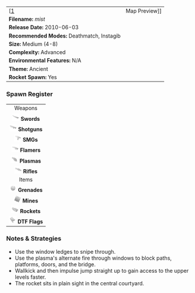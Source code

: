 |                                                       |                                        |
|-------------------------------------------------------|----------------------------------------|
| \[[1](File:mist.png%7Cthumb%7Ccenter)|Map Preview\]\] | **Author: Derek "*Favorito*" Ponicki** |
| **Filename:** *mist*                                  |
| **Release Date:** 2010-06-03                          |
| **Recommended Modes:** Deathmatch, Instagib           |
| **Size:** Medium (4-8)                                |
| **Complexity:** Advanced                              |
| **Environmental Features:** N/A                       |
| **Theme:** Ancient                                    |
| **Rocket Spawn:** Yes                                 |

### Spawn Register

|                                                                                             |
|:-------------------------------------------------------------------------------------------:|
|                                           Weapons                                           |
|     <img src="Sword.png" title="fig:Sword.png" alt="Sword.png" width="20" /> **Swords**     |
| <img src="Shotgun.png" title="fig:Shotgun.png" alt="Shotgun.png" width="20" /> **Shotguns** |
|         <img src="Smg.png" title="fig:Smg.png" alt="Smg.png" width="20" /> **SMGs**         |
|   <img src="Flamer.png" title="fig:Flamer.png" alt="Flamer.png" width="20" /> **Flamers**   |
|   <img src="Plasma.png" title="fig:Plasma.png" alt="Plasma.png" width="20" /> **Plasmas**   |
|     <img src="Rifle.png" title="fig:Rifle.png" alt="Rifle.png" width="20" /> **Rifles**     |
|                                            Items                                            |
| <img src="Grenade.png" title="fig:Grenade.png" alt="Grenade.png" width="20" /> **Grenades** |
|       <img src="Mine.png" title="fig:Mine.png" alt="Mine.png" width="20" /> **Mines**       |
|   <img src="Rocket.png" title="fig:Rocket.png" alt="Rocket.png" width="20" /> **Rockets**   |
|     <img src="Flag.png" title="fig:Flag.png" alt="Flag.png" width="20" /> **DTF Flags**     |

### Notes & Strategies

-   Use the window ledges to snipe through.
-   Use the plasma's alternate fire through windows to block paths, platforms, doors, and the bridge.
-   Wallkick and then impulse jump straight up to gain access to the upper levels faster.
-   The rocket sits in plain sight in the central courtyard.

